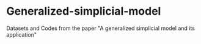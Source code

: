 # Generalized-simplicial-model
Datasets and Codes from the paper "A generalized simplicial model and its application"
